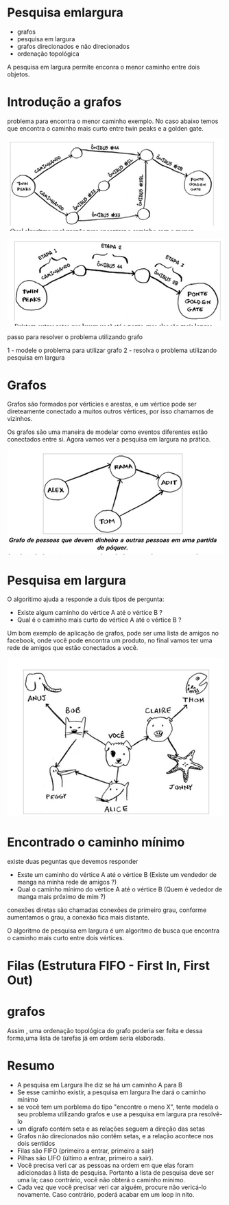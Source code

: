 # Pesquisa emlargura

- grafos
- pesquisa em largura
- grafos direcionados e não direcionados
- ordenação topológica

A pesquisa em largura permite enconra o menor caminho entre dois objetos.

# Introdução a grafos

problema para encontra o menor caminho exemplo. No caso abaixo temos que encontra o caminho mais curto entre twin peaks e a golden gate.

![alt text](image.png)

![alt text](image-1.png)


passo para resolver o problema utilizando grafo

1 - modele o problema para utilizar grafo
2 - resolva o problema utilizando pesquisa em largura


# Grafos

Grafos são formados por vérticies e arestas, e um vértice pode ser direteamente conectado a muitos outros vértices, por isso chamamos de  vizinhos.

Os grafos são uma maneira de modelar como eventos diferentes estão conectados entre si. Agora vamos ver a pesquisa em largura na prática.

![alt text](image-2.png)

# Pesquisa em largura

O algoritimo ajuda a responde a duis tipos de pergunta:

- Existe algum caminho do vértice A até o vértice B ?
- Qual é o caminho mais curto do vértice A até o vértice B ?

Um bom exemplo de aplicação de grafos, pode ser uma lista de amigos no facebook, onde você pode encontra um produto, no final vamos ter uma rede de amigos que estão conectados a você.

![alt text](image-3.png)

# Encontrado o caminho mínimo

existe duas peguntas que devemos responder

- Exste um caminho do vértice A até o vértice B (Existe um vendedor de manga na minha rede de amigos ?)
- Qual o caminho mínimo do vértice A até o vértice B (Quem é vededor de manga mais próximo de mim ?)

conexões diretas são chamadas conexões de primeiro grau, conforme aumentamos o grau, a conexão fica mais distante.

O algoritmo de pesquisa em largura é um algoritmo de busca que encontra o caminho mais curto entre dois vértices.


# Filas (Estrutura FIFO - First In, First Out)


# grafos

Assim , uma ordenação topológica do grafo poderia ser feita e dessa forma,uma lista de tarefas já em ordem seria elaborada.

# Resumo

- A pesquisa em Largura lhe diz se há um caminho A para B
- Se esse caminho existir, a pesquisa em largura lhe dará o caminho mínimo
- se você tem um porblema do tipo "encontre o meno X", tente modela o seu problema utilizando grafos e use a pesquisa em largura pra resolvê-lo
- um dígrafo contém seta e as relações seguem a direção das setas
- Grafos não direcionados não contêm setas, e a relação acontece nos dois sentidos
- Filas são FIFO (primeiro a entrar, primeiro a sair)
- Pilhas são LIFO (último a entrar, primeiro a sair).
- Você precisa veri car as pessoas na ordem em que elas foram adicionadas à lista de pesquisa. Portanto a lista de pesquisa deve ser uma la; caso contrário, você não obterá o caminho mínimo.
- Cada vez que você precisar veri car alguém, procure não vericá-lo novamente. Caso contrário, poderá acabar em um loop in nito.



